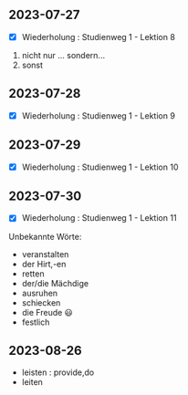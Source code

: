 ## 2023-07-27
- [x] Wiederholung : Studienweg 1 - Lektion 8

1. nicht nur ... sondern...
2. sonst 

## 2023-07-28
- [x] Wiederholung : Studienweg 1 - Lektion 9

## 2023-07-29
- [x] Wiederholung : Studienweg 1 - Lektion 10

## 2023-07-30
- [x] Wiederholung : Studienweg 1 - Lektion 11

Unbekannte Wörte:
- veranstalten
- der Hirt,-en
- retten
- der/die Mächdige
- ausruhen
- schiecken
- die Freude 😃 
- festlich

## 2023-08-26

- leisten : provide,do
- leiten